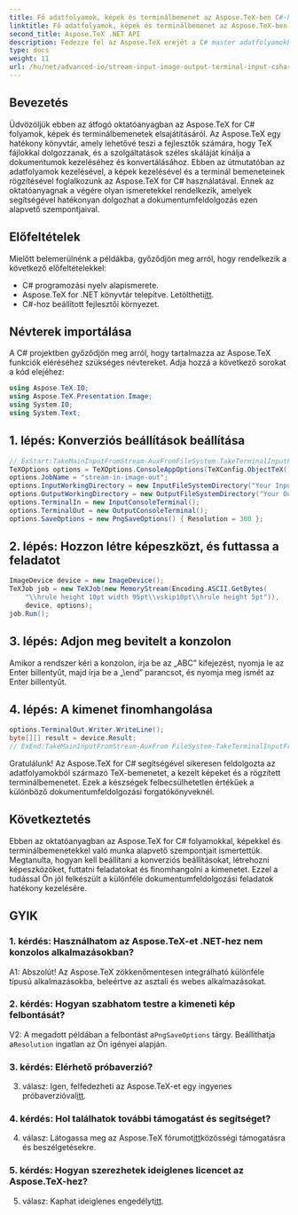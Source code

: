```yaml
---
title: Fő adatfolyamok, képek és terminálbemenet az Aspose.TeX-ben C#-hoz
linktitle: Fő adatfolyamok, képek és terminálbemenet az Aspose.TeX-ben C#-hoz
second_title: Aspose.TeX .NET API
description: Fedezze fel az Aspose.TeX erejét a C# master adatfolyamokhoz, képekhez és terminálbemenetekhez könnyedén. Töltse le most a zökkenőmentes dokumentumfeldolgozáshoz.
type: docs
weight: 11
url: /hu/net/advanced-io/stream-input-image-output-terminal-input-csharp/
---
```

## Bevezetés

Üdvözöljük ebben az átfogó oktatóanyagban az Aspose.TeX for C# folyamok, képek és terminálbemenetek elsajátításáról. Az Aspose.TeX egy hatékony könyvtár, amely lehetővé teszi a fejlesztők számára, hogy TeX fájlokkal dolgozzanak, és a szolgáltatások széles skáláját kínálja a dokumentumok kezeléséhez és konvertálásához. Ebben az útmutatóban az adatfolyamok kezelésével, a képek kezelésével és a terminál bemeneteinek rögzítésével foglalkozunk az Aspose.TeX for C# használatával. Ennek az oktatóanyagnak a végére olyan ismeretekkel rendelkezik, amelyek segítségével hatékonyan dolgozhat a dokumentumfeldolgozás ezen alapvető szempontjaival.

## Előfeltételek

Mielőtt belemerülnénk a példákba, győződjön meg arról, hogy rendelkezik a következő előfeltételekkel:

- C# programozási nyelv alapismerete.
-  Aspose.TeX for .NET könyvtár telepítve. Letöltheti[itt](https://releases.aspose.com/tex/net/).
- C#-hoz beállított fejlesztői környezet.

## Névterek importálása

A C# projektben győződjön meg arról, hogy tartalmazza az Aspose.TeX funkciók eléréséhez szükséges névtereket. Adja hozzá a következő sorokat a kód elejéhez:

```csharp
using Aspose.TeX.IO;
using Aspose.TeX.Presentation.Image;
using System.IO;
using System.Text;
```

## 1. lépés: Konverziós beállítások beállítása

```csharp
// ExStart:TakeMainInputFromStream-AuxFromFileSystem-TakeTerminalInputFromConsole-AlternativeImagesStorage
TeXOptions options = TeXOptions.ConsoleAppOptions(TeXConfig.ObjectTeX());
options.JobName = "stream-in-image-out";
options.InputWorkingDirectory = new InputFileSystemDirectory("Your Input Directory");
options.OutputWorkingDirectory = new OutputFileSystemDirectory("Your Output Directory");
options.TerminalIn = new InputConsoleTerminal();
options.TerminalOut = new OutputConsoleTerminal();
options.SaveOptions = new PngSaveOptions() { Resolution = 300 };
```

## 2. lépés: Hozzon létre képeszközt, és futtassa a feladatot

```csharp
ImageDevice device = new ImageDevice();
TeXJob job = new TeXJob(new MemoryStream(Encoding.ASCII.GetBytes(
    "\\hrule height 10pt width 95pt\\vskip10pt\\hrule height 5pt")),
    device, options);
job.Run();
```

## 3. lépés: Adjon meg bevitelt a konzolon

Amikor a rendszer kéri a konzolon, írja be az „ABC” kifejezést, nyomja le az Enter billentyűt, majd írja be a „\end” parancsot, és nyomja meg ismét az Enter billentyűt.

## 4. lépés: A kimenet finomhangolása

```csharp
options.TerminalOut.Writer.WriteLine();
byte[][] result = device.Result;
// ExEnd:TakeMainInputFromStream-AuxFrom FileSystem-TakeTerminalInputFromConsole-AlternativeImagesStorage
```

Gratulálunk! Az Aspose.TeX for C# segítségével sikeresen feldolgozta az adatfolyamokból származó TeX-bemenetet, a kezelt képeket és a rögzített terminálbemenetet. Ezek a készségek felbecsülhetetlen értékűek a különböző dokumentumfeldolgozási forgatókönyveknél.

## Következtetés

Ebben az oktatóanyagban az Aspose.TeX for C# folyamokkal, képekkel és terminálbemenetekkel való munka alapvető szempontjait ismertettük. Megtanulta, hogyan kell beállítani a konverziós beállításokat, létrehozni képeszközöket, futtatni feladatokat és finomhangolni a kimenetet. Ezzel a tudással Ön jól felkészült a különféle dokumentumfeldolgozási feladatok hatékony kezelésére.

## GYIK

### 1. kérdés: Használhatom az Aspose.TeX-et .NET-hez nem konzolos alkalmazásokban?

A1: Abszolút! Az Aspose.TeX zökkenőmentesen integrálható különféle típusú alkalmazásokba, beleértve az asztali és webes alkalmazásokat.

### 2. kérdés: Hogyan szabhatom testre a kimeneti kép felbontását?

 V2: A megadott példában a felbontást a`PngSaveOptions` tárgy. Beállíthatja a`Resolution` ingatlan az Ön igényei alapján.

### 3. kérdés: Elérhető próbaverzió?

 3. válasz: Igen, felfedezheti az Aspose.TeX-et egy ingyenes próbaverzióval[itt](https://releases.aspose.com/).

### 4. kérdés: Hol találhatok további támogatást és segítséget?

 4. válasz: Látogassa meg az Aspose.TeX fórumot[itt](https://forum.aspose.com/c/tex/47)közösségi támogatásra és beszélgetésekre.

### 5. kérdés: Hogyan szerezhetek ideiglenes licencet az Aspose.TeX-hez?

 5. válasz: Kaphat ideiglenes engedélyt[itt](https://purchase.aspose.com/temporary-license/).
